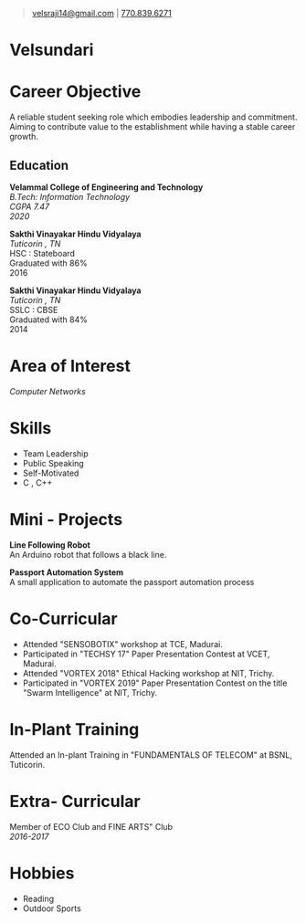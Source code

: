 
> [velsraji14@gmail.com](mailto:velsraji14@gmail.com) |
[770.839.6271](tel:7708396271) 

# Velsundari

# Career Objective
A reliable student seeking role which embodies leadership and commitment.
Aiming to contribute value to the establishment while having a stable career growth.

## Education
**Velammal College of Engineering and Technology**  
*B.Tech: Information Technology*  
*CGPA 7.47*<br/>
*2020*  

**Sakthi Vinayakar Hindu Vidyalaya**<br/>
*Tuticorin , TN*<br/>
HSC : Stateboard<br/>
Graduated with 86%<br/>
2016

**Sakthi Vinayakar Hindu Vidyalaya**<br/>
*Tuticorin , TN*<br/>
SSLC : CBSE<br/>
Graduated with 84%<br/>
2014

# Area of Interest
*Computer Networks*<br/>

# Skills
- Team Leadership<br/>
- Public Speaking<br/>
- Self-Motivated<br/>
- C , C++

# Mini - Projects
**Line Following Robot**<br/>
An Arduino robot that follows a black line.

**Passport Automation System**<br/>
A small application to automate the passport automation process

# Co-Curricular
- Attended "SENSOBOTIX" workshop at TCE, Madurai.
- Participated in "TECHSY 17" Paper Presentation Contest at VCET, Madurai.
- Attended "VORTEX 2018" Ethical Hacking workshop at NIT, Trichy.
- Participated in "VORTEX 2019" Paper Presentation Contest  on the title "Swarm Intelligence" at NIT, Trichy.

# In-Plant Training
Attended an In-plant Training in "FUNDAMENTALS OF TELECOM" at BSNL, Tuticorin. 

# Extra- Curricular
Member of ECO Club and FINE ARTS" Club<br/>
*2016-2017*

# Hobbies
- Reading 
- Outdoor Sports

